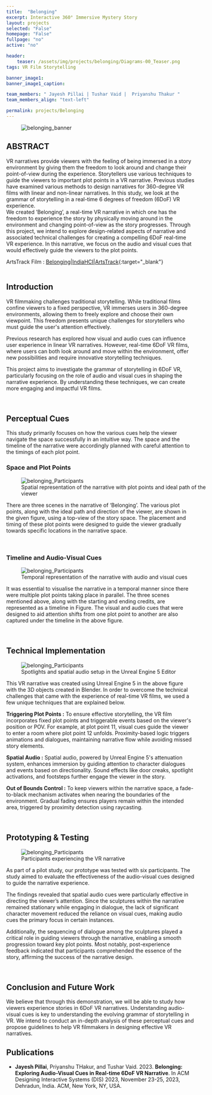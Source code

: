 ```yaml
---
title:  "Belonging"
excerpt: Interactive 360° Immersive Mystery Story
layout: projects   
selected: "False"
homepage: "False"
fullpage: "no"
active: "no"

header:
    teaser: /assets/img/projects/belonging/Diagrams-00_Teaser.png
tags: VR Film Storytelling

banner_image1:
banner_image1_caption:

team_members: " Jayesh Pillai | Tushar Vaid |  Priyanshu Thakur "
team_members_align: "text-left"

permalink: projects/Belonging
---
```

<figure class="align-center" style="width:100%;">
  <img src="{{ site.url }}{{ site.baseurl }}/assets/img/projects/belonging/Belonging_RV_Thumbnail.jpg" alt="belonging_banner">
</figure>

## ABSTRACT

VR narratives provide viewers with the feeling of being immersed in a story environment by giving them the freedom to look
around and change their point-of-view during the experience. Storytellers use various techniques to guide the viewers to important
plot points in a VR narrative. Previous studies have examined various methods to design narratives for 360-degree VR films with
linear and non-linear narratives. In this study, we look at the grammar of storytelling in a real-time 6 degrees of freedom (6DoF) VR
experience.
<br>
 We created ’Belonging’, a real-time VR narrative in which one has the freedom to experience the story by physically
moving around in the environment and changing point-of-view as the story progresses. Through this project, we intend to explore
design-related aspects of narrative and associated technical challenges for creating a compelling 6DoF real-time VR experience. In this
narrative, we focus on the audio and visual cues that would effectively guide the viewers to the plot points.

ArtsTrack Film : [Belonging|IndiaHCI|ArtsTrack](https://youtu.be/GQ5aEutfYxw?feature=shared){:target="_blank"} 
<br>
<br>

## Introduction

VR filmmaking challenges traditional storytelling. While traditional films confine viewers to a fixed perspective, VR immerses users in 360-degree environments, allowing them to freely explore and choose their own viewpoint. This freedom presents unique challenges for storytellers who must guide the user's attention effectively.

Previous research has explored how visual and audio cues can influence user experience in linear VR narratives. However, real-time 6DoF VR films, where users can both look around and move within the environment, offer new possibilities and require innovative storytelling techniques.

This project aims to investigate the grammar of storytelling in 6DoF VR, particularly focusing on the role of audio and visual cues in shaping the narrative experience. By understanding these techniques, we can create more engaging and impactful VR films.

<br>

## Perceptual Cues

This study primarily focuses on how the various cues help the viewer navigate the space successfully in an intuitive
way. The space and the timeline of the narrative were accordingly planned with careful attention to the timings of each
plot point.

### Space and Plot Points

<figure class="align-center" style="width:100%;">
  <img src="{{ site.url }}{{ site.baseurl }}/assets/img/projects/belonging/Diagrams-01.jpg" alt="belonging_Participants">
  <figcaption> Spatial representation of the narrative with plot points and ideal path of the viewer </figcaption>
</figure>

There are three scenes in the narrative of ‘Belonging’. The various plot points, along with the ideal path and direction
of the viewer, are shown in the given figure, using a top-view of the story space. The placement and timing of these plot points
were designed to guide the viewer gradually towards specific locations in the narrative space.

<br>

### Timeline and Audio-Visual Cues

<figure class="align-center" style="width:100%;">
  <img src="{{ site.url }}{{ site.baseurl }}/assets/img/projects/belonging/Diagrams-02.jpg" alt="belonging_Participants">
  <figcaption> Temporal representation of the narrative with audio and visual cues </figcaption>
</figure>

It was essential to visualise the narrative in a temporal manner since there were multiple plot points taking place in
parallel. The three scenes mentioned above, along with the starting and ending credits, are represented as a timeline
in Figure. The visual and audio cues that were designed to aid attention shifts from one plot point to another are also
captured under the timeline in the above figure.

<br>

## Technical Implementation

<figure class="align-center" style="width:100%;">
  <img src="{{ site.url }}{{ site.baseurl }}/assets/img/projects/belonging/dev_ue5.png" alt="belonging_Participants">
  <figcaption> Spotlights and spatial audio setup in the Unreal Engine 5 Editor </figcaption>
</figure>

This VR narrative was created using Unreal Engine 5 in the above figure with the 3D objects created in Blender. In order to overcome
the technical challenges that came with the experience of real-time VR films, we used a few unique techniques that are
explained below.

<strong>Triggering Plot Points :</strong>
To ensure effective storytelling, the VR film incorporates fixed plot points and triggerable events based on the viewer's position or POV. For example, at plot point 11, visual cues guide the viewer to enter a room where plot point 12 unfolds. Proximity-based logic triggers animations and dialogues, maintaining narrative flow while avoiding missed story elements.

<strong>Spatial Audio :</strong>
Spatial audio, powered by Unreal Engine 5's attenuation system, enhances immersion by guiding attention to character dialogues and events based on directionality. Sound effects like door creaks, spotlight activations, and footsteps further engage the viewer in the story.

<strong>Out of Bounds Control :</strong>
To keep viewers within the narrative space, a fade-to-black mechanism activates when nearing the boundaries of the environment. Gradual fading ensures players remain within the intended area, triggered by proximity detection using raycasting.

<br>

## Prototyping & Testing

<figure class="align-center" style="width:100%;">
  <img src="{{ site.url }}{{ site.baseurl }}/assets/img/projects/belonging/Diagrams-04.jpg" alt="belonging_Participants">
  <figcaption> Participants experiencing the VR narrative </figcaption>
</figure>

As part of a pilot study, our prototype was tested with six participants. The study aimed to evaluate the effectiveness of the audio-visual cues designed to guide the narrative experience.

The findings revealed that spatial audio cues were particularly effective in directing the viewer’s attention. Since the sculptures within the narrative remained stationary while engaging in dialogue, the lack of significant character movement reduced the reliance on visual cues, making audio cues the primary focus in certain instances.


Additionally, the sequencing of dialogue among the sculptures played a critical role in guiding viewers through the narrative, enabling a smooth progression toward key plot points. Most notably, post-experience feedback indicated that participants comprehended the essence of the story, affirming the success of the narrative design.

<br>

## Conclusion and Future Work

We believe that through this demonstration, we will be able to study how viewers experience stories in 6DoF VR
narratives. Understanding audio-visual cues is key to understanding the evolving grammar of storytelling in VR. We
intend to conduct an in-depth analysis of these perceptual cues and propose guidelines to help VR filmmakers in
designing effective VR narratives.

## Publications

- **Jayesh Pillai**, Priyanshu THakur, and Tushar Vaid. 2023. **Belonging: Exploring Audio-Visual Cues in Real-time 6DoF VR Narrative**. In ACM Designing Interactive Systems (DIS) 2023, November 23-25, 2023, Dehradun, India. ACM, New York, NY, USA.  
 


